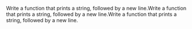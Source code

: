 Write a function that prints a string, followed by a new line.Write a function that prints a string, followed by a new line.Write a function that prints a string, followed by a new line.
